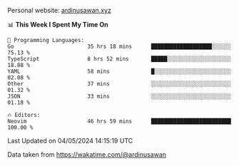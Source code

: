 Personal website: [ardinusawan.xyz](https://ardinusawan.xyz)

<!--START_SECTION:waka-->
📊 **This Week I Spent My Time On** 

```text
💬 Programming Languages: 
Go                       35 hrs 18 mins      ███████████████████░░░░░░   75.13 % 
TypeScript               8 hrs 52 mins       █████░░░░░░░░░░░░░░░░░░░░   18.88 % 
YAML                     58 mins             █░░░░░░░░░░░░░░░░░░░░░░░░   02.08 % 
Other                    37 mins             ░░░░░░░░░░░░░░░░░░░░░░░░░   01.32 % 
JSON                     33 mins             ░░░░░░░░░░░░░░░░░░░░░░░░░   01.18 % 

🔥 Editors: 
Neovim                   46 hrs 59 mins      █████████████████████████   100.00 % 
```


 Last Updated on 04/05/2024 14:15:19 UTC
<!--END_SECTION:waka-->
Data taken from https://wakatime.com/@ardinusawan
